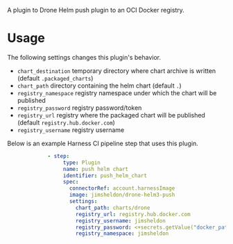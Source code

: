A plugin to Drone Helm push plugin to an OCI Docker registry.

# Usage

The following settings changes this plugin's behavior.

* `chart_destination` temporary directory where chart archive is written (default `.packaged_charts`)
* `chart_path` directory containing the helm chart (default `.`)
* `registry_namespace` registry namespace under which the chart will be published
* `registry_password` registry password/token
* `registry_url` registry where the packaged chart will be published (default `registry.hub.docker.com`)
* `registry_username` registry username

Below is an example Harness CI pipeline step that uses this plugin.

```yaml
             - step:
                  type: Plugin
                  name: push helm chart
                  identifier: push_helm_chart
                  spec:
                    connectorRef: account.harnessImage
                    image: jimsheldon/drone-helm3-push
                    settings:
                      chart_path: charts/drone
                      registry_url: registry.hub.docker.com
                      registry_username: jimsheldon
                      registry_password: <+secrets.getValue("docker_pat")>
                      registry_namespace: jimsheldon
```